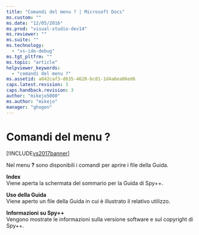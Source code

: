 ```yaml
---
title: "Comandi del menu ? | Microsoft Docs"
ms.custom: ""
ms.date: "12/05/2016"
ms.prod: "visual-studio-dev14"
ms.reviewer: ""
ms.suite: ""
ms.technology: 
  - "vs-ide-debug"
ms.tgt_pltfrm: ""
ms.topic: "article"
helpviewer_keywords: 
  - "comandi del menu ?"
ms.assetid: a842caf3-d635-4620-bc81-1d4a6ea06ed6
caps.latest.revision: 3
caps.handback.revision: 3
author: "mikejo5000"
ms.author: "mikejo"
manager: "ghogen"
---
```

# Comandi del menu ?
[!INCLUDE[vs2017banner](../code-quality/includes/vs2017banner.md)]

Nel menu **?** sono disponibili i comandi per aprire i file della Guida.  
  
 **Index**  
 Viene aperta la schermata del sommario per la Guida di Spy\+\+.  
  
 **Uso della Guida**  
 Viene aperto un file della Guida in cui è illustrato il relativo utilizzo.  
  
 **Informazioni su Spy\+\+**  
 Vengono mostrate le informazioni sulla versione software e sul copyright di Spy\+\+.